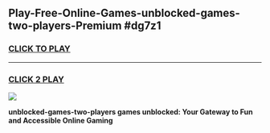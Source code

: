 
## Play-Free-Online-Games-unblocked-games-two-players-Premium #dg7z1
<h3>
<a href="https://premium.freeplayer.one?title=unblocked-games-two-players&ref=8M">CLICK TO PLAY</a></h3>
<hr>

<h3>
<a href="https://premium.freeplayer.one?title=unblocked-games-two-players&ref=8M">CLICK 2 PLAY</a>
  
</h3>

<a href="https://premium.freeplayer.one?title=unblocked-games-two-players&ref=8M"><img src="https://clearcache.store/games.png"></a>


**unblocked-games-two-players games unblocked: Your Gateway to Fun and Accessible Online Gaming**
